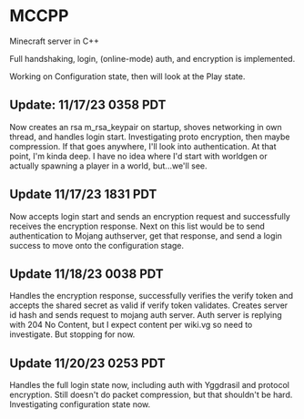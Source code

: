 # MCCPP
Minecraft server in C++

Full handshaking, login, (online-mode) auth, and encryption is implemented.

Working on Configuration state, then will look at the Play state.

## Update: 11/17/23 0358 PDT
Now creates an rsa m_rsa_keypair on startup, shoves networking in own thread, and 
handles login start. Investigating proto encryption, then maybe compression. If that goes anywhere, I'll
look into authentication. At that point, I'm kinda deep. I have no idea where I'd start with worldgen
or actually spawning a player in a world, but...we'll see.

## Update 11/17/23 1831 PDT
Now accepts login start and sends an encryption request and successfully receives the encryption response.
Next on this list would be to send authentication to Mojang authserver, get that response, and send a 
login success to move onto the configuration stage.

## Update 11/18/23 0038 PDT
Handles the encryption response, successfully verifies the verify token and accepts the shared secret as valid if
verify token validates. Creates server id hash and sends request to mojang auth server. Auth server is replying with
204 No Content, but I expect content per wiki.vg so need to investigate. But stopping for now.

## Update 11/20/23 0253 PDT
Handles the full login state now, including auth with Yggdrasil and protocol encryption. Still doesn't do packet
compression, but that shouldn't be hard. Investigating configuration state now.